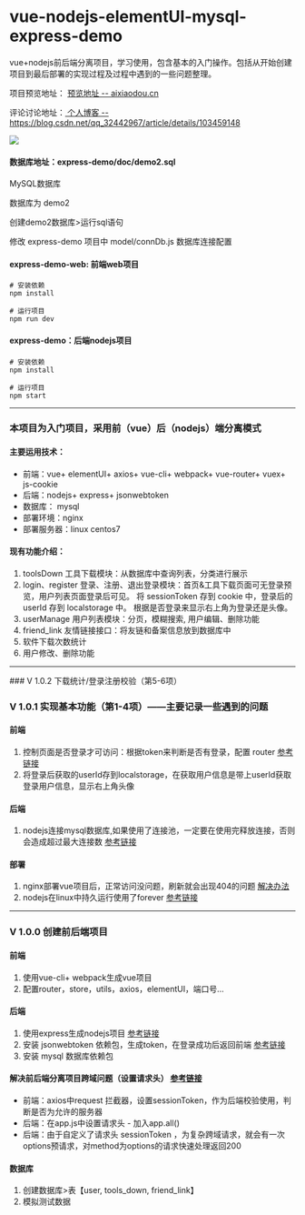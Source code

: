 # vue-nodejs-elementUI-mysql-express-demo
vue+nodejs前后端分离项目，学习使用，包含基本的入门操作。包括从开始创建项目到最后部署的实现过程及过程中遇到的一些问题整理。

项目预览地址： [预览地址 -- aixiaodou.cn](http://www.aixiaodou.cn:8080)

评论讨论地址：[ 个人博客 -- https://blog.csdn.net/qq_32442967/article/details/103459148 ]( https://blog.csdn.net/qq_32442967/article/details/103459148 )

![](https://cdn.jsdelivr.net/gh/zshuai34/cdnImg/images/anodejs.gif)



#### 数据库地址：express-demo/doc/demo2.sql

MySQL数据库

数据库为 demo2

创建demo2数据库>运行sql语句

修改 express-demo 项目中 model/connDb.js 数据库连接配置

#### express-demo-web: 前端web项目

```shell
# 安装依赖
npm install

# 运行项目
npm run dev
```



#### express-demo：后端nodejs项目

```shell
# 安装依赖
npm install

# 运行项目
npm start
```



<hr>

### 本项目为入门项目，采用前（vue）后（nodejs）端分离模式

#### 主要运用技术：

- 前端：vue+ elementUI+ axios+ vue-cli+ webpack+ vue-router+ vuex+ js-cookie
- 后端：nodejs+ express+ jsonwebtoken
- 数据库： mysql
- 部署环境：nginx
- 部署服务器：linux centos7

#### 现有功能介绍：

1. toolsDown 工具下载模块：从数据库中查询列表，分类进行展示
2. login、register 登录、注册、退出登录模块：首页&工具下载页面可无登录预览，用户列表页面登录后可见。
   将 sessionToken 存到 cookie 中，登录后的 userId 存到 localstorage 中。
   根据是否登录来显示右上角为登录还是头像。
3. userManage 用户列表模块：分页，模糊搜索, 用户编辑、删除功能
4. friend_link 友情链接接口：将友链和备案信息放到数据库中
5. 软件下载次数统计
6. 用户修改、删除功能



<hr>
### V 1.0.2 下载统计/登录注册校验（第5-6项）




### V 1.0.1 实现基本功能（第1-4项）——主要记录一些遇到的问题

#### 前端

1. 控制页面是否登录才可访问：根据token来判断是否有登录，配置 router [参考链接](https://blog.csdn.net/qq_32442967/article/details/103312317)
2. 将登录后获取的userId存到localstorage，在获取用户信息是带上userId获取登录用户信息，显示右上角头像

#### 后端

1. nodejs连接mysql数据库,如果使用了连接池，一定要在使用完释放连接，否则会造成超过最大连接数 [参考链接](https://blog.csdn.net/qq_32442967/article/details/103349601/)

#### 部署

1. nginx部署vue项目后，正常访问没问题，刷新就会出现404的问题 [解决办法](https://blog.csdn.net/qq_32442967/article/details/103389376)
2. nodejs在linux中持久运行使用了forever [参考链接](https://blog.csdn.net/qq_32442967/article/details/103390306)



<hr>



### V 1.0.0 创建前后端项目

#### 前端

1. 使用vue-cli+ webpack生成vue项目
2. 配置router，store，utils，axios，elementUI，端口号...

#### 后端

1. 使用express生成nodejs项目 [参考链接](http://www.expressjs.com.cn/)
2. 安装 jsonwebtoken 依赖包，生成token，在登录成功后返回前端 [参考链接](https://blog.csdn.net/qq_32442967/article/details/103316307)
3. 安装 mysql 数据库依赖包

#### 解决前后端分离项目跨域问题（设置请求头） [参考链接](https://blog.csdn.net/qq_32442967/article/details/103344373)

- 前端：axios中request 拦截器，设置sessionToken，作为后端校验使用，判断是否为允许的服务器
- 后端：在app.js中设置请求头 - 加入app.all()
- 后端：由于自定义了请求头 sessionToken ，为复杂跨域请求，就会有一次options预请求，对method为options的请求快速处理返回200

#### 数据库

1. 创建数据库>表【user, tools_down, friend_link】
2. 模拟测试数据